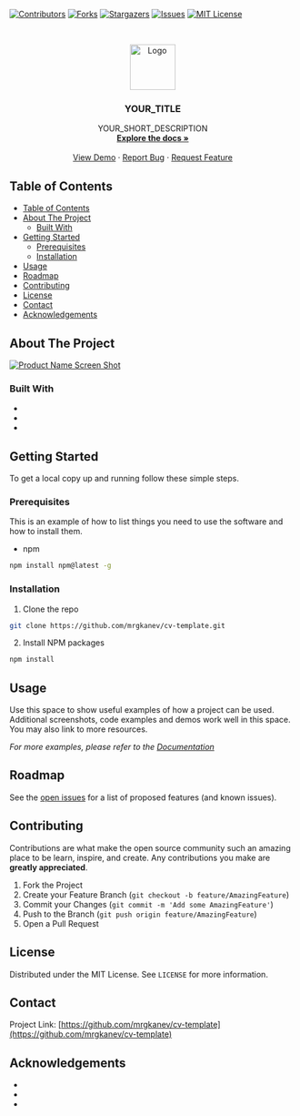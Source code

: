 <!--
*** Thanks for checking out this README Template. If you have a suggestion that would
*** make this better, please fork the repo and create a pull request or simply open
*** an issue with the tag "enhancement".
*** Thanks again! Now go create something AMAZING! :D
***
***
***
*** To avoid retyping too much info. Do a search and replace for the following:
*** github_username, repo, twitter_handle, email
-->





<!-- PROJECT SHIELDS -->
<!--
*** I'm using markdown "reference style" links for readability.
*** Reference links are enclosed in brackets [ ] instead of parentheses ( ).
*** See the bottom of this document for the declaration of the reference variables
*** for contributors-url, forks-url, etc. This is an optional, concise syntax you may use.
*** https://www.markdownguide.org/basic-syntax/#reference-style-links
-->
[![Contributors][contributors-shield]][contributors-url]
[![Forks][forks-shield]][forks-url]
[![Stargazers][stars-shield]][stars-url]
[![Issues][issues-shield]][issues-url]
[![MIT License][license-shield]][license-url]



<!-- PROJECT LOGO -->
<br />
<p align="center">
  <a href="https://github.com/mrgkanev/cv-template">
    <img src="images/logo.png" alt="Logo" width="80" height="80">
  </a>

  <h3 align="center">YOUR_TITLE</h3>

  <p align="center">
    YOUR_SHORT_DESCRIPTION
    <br />
    <a href="https://github.com/mrgkanev/cv-template"><strong>Explore the docs »</strong></a>
    <br />
    <br />
    <a href="https://github.com/mrgkanev/cv-template">View Demo</a>
    ·
    <a href="https://github.com/mrgkanev/cv-template/issues">Report Bug</a>
    ·
    <a href="https://github.com/mrgkanev/cv-template/issues">Request Feature</a>
  </p>
</p>



<!-- TABLE OF CONTENTS -->
## Table of Contents

- [Table of Contents](#table-of-contents)
- [About The Project](#about-the-project)
  - [Built With](#built-with)
- [Getting Started](#getting-started)
  - [Prerequisites](#prerequisites)
  - [Installation](#installation)
- [Usage](#usage)
- [Roadmap](#roadmap)
- [Contributing](#contributing)
- [License](#license)
- [Contact](#contact)
- [Acknowledgements](#acknowledgements)



<!-- ABOUT THE PROJECT -->
## About The Project

[![Product Name Screen Shot][product-screenshot]](https://example.com)



### Built With

* []()
* []()
* []()



<!-- GETTING STARTED -->
## Getting Started

To get a local copy up and running follow these simple steps.

### Prerequisites

This is an example of how to list things you need to use the software and how to install them.
* npm
```sh
npm install npm@latest -g
```

### Installation
 
1. Clone the repo
```sh
git clone https://github.com/mrgkanev/cv-template.git
```
2. Install NPM packages
```sh
npm install
```



<!-- USAGE EXAMPLES -->
## Usage

Use this space to show useful examples of how a project can be used. Additional screenshots, code examples and demos work well in this space. You may also link to more resources.

_For more examples, please refer to the [Documentation](https://example.com)_



<!-- ROADMAP -->
## Roadmap

See the [open issues](https://github.com/mrgkanev/cv-template/issues) for a list of proposed features (and known issues).



<!-- CONTRIBUTING -->
## Contributing

Contributions are what make the open source community such an amazing place to be learn, inspire, and create. Any contributions you make are **greatly appreciated**.

1. Fork the Project
2. Create your Feature Branch (`git checkout -b feature/AmazingFeature`)
3. Commit your Changes (`git commit -m 'Add some AmazingFeature'`)
4. Push to the Branch (`git push origin feature/AmazingFeature`)
5. Open a Pull Request



<!-- LICENSE -->
## License

Distributed under the MIT License. See `LICENSE` for more information.



<!-- CONTACT -->
## Contact

Project Link: [https://github.com/mrgkanev/cv-template](https://github.com/mrgkanev/cv-template)



<!-- ACKNOWLEDGEMENTS -->
## Acknowledgements

* []()
* []()
* []()





<!-- MARKDOWN LINKS & IMAGES -->
<!-- https://www.markdownguide.org/basic-syntax/#reference-style-links -->
[contributors-shield]: https://img.shields.io/github/contributors/mrgkanev/cv-template.svg?style=flat-square
[contributors-url]: https://github.com/mrgkanev/cv-template/graphs/contributors
[forks-shield]: https://img.shields.io/github/forks/mrgkanev/cv-template.svg?style=flat-square
[forks-url]: https://github.com/mrgkanev/cv-template/network/members
[stars-shield]: https://img.shields.io/github/stars/mrgkanev/cv-template.svg?style=flat-square
[stars-url]: https://github.com/mrgkanev/cv-template/stargazers
[issues-shield]: https://img.shields.io/github/issues/mrgkanev/cv-template.svg?style=flat-square
[issues-url]: https://github.com/mrgkanev/cv-template/issues
[license-shield]: https://img.shields.io/github/license/mrgkanev/cv-template.svg?style=flat-square
[license-url]: https://github.com/mrgkanev/cv-template/blob/master/LICENSE.txt
[product-screenshot]: images/screenshot.png